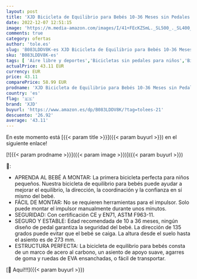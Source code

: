 ```yaml
---
layout: post
title: 'XJD Bicicleta de Equilibrio para Bebés 10-36 Meses sin Pedales con 4 Ruedas Ultraligera y Primera Bicicleta de Juguete para Niños Pequeños'
date: 2022-12-07 12:51:15
image: 'https://m.media-amazon.com/images/I/41+FEcKZSmL._SL500_._SL400_.jpg'
comments: true
category: ofertas
author: 'tole.es'
slug: 'B083LDDV8K-es XJD Bicicleta de Equilibrio para Bebés 10-36 Meses sin...'
sku: 'B083LDDV8K-es'
tags: [ 'Aire libre y deportes','Bicicletas sin pedales para niños','Bicicletas, triciclos y correpasillos','Juguetes','Juguetes y juegos','bebés','xjd','🇪🇸', ]
actualPrice: 43.11 EUR
currency: EUR
price: 43.11
comparePrice: 58.99 EUR
prodname: 'XJD Bicicleta de Equilibrio para Bebés 10-36 Meses sin Pedales con 4 Ruedas Ultraligera y Primera Bicicleta de Juguete para Niños Pequeños'
country: 'es'
flag: '🇪🇸'
brand: 'XJD'
buyurl: 'https://www.amazon.es/dp/B083LDDV8K/?tag=tolees-21'
descuento: '26.92'
average: '43.11'
---
```


En este momento está [{{< param title >}}]({{< param buyurl >}}) en el siguiente enlace!

[![{{< param prodname >}}]({{< param image >}})]({{< param buyurl >}})

🔎:

- APRENDA AL BEBÉ A MONTAR: La primera bicicleta perfecta para niños pequeños. Nuestra bicicleta de equilibrio para bebés puede ayudar a mejorar el equilibrio, la dirección, la coordinación y la confianza en sí mismo del bebé.
- FÁCIL DE MONTAR: No se requieren herramientas para el impulsor. Solo puede montar el impulsor manualmente durante unos minutos.
- SEGURIDAD: Con certificación CE y EN71, ASTM F963-11.
- SEGURO Y ESTABLE: Edad recomendada de 10 a 36 meses, ningún diseño de pedal garantiza la seguridad del bebé. La dirección de 135 grados puede evitar que el bebé se caiga. La altura desde el suelo hasta el asiento es de 273 mm.
- ESTRUCTURA PERFECTA: La bicicleta de equilibrio para bebés consta de un marco de acero al carbono, un asiento de apoyo suave, agarres de goma y ruedas de EVA ensanchadas, o fácil de transportar.

[🛒 Aquí!!!]({{< param buyurl >}})
